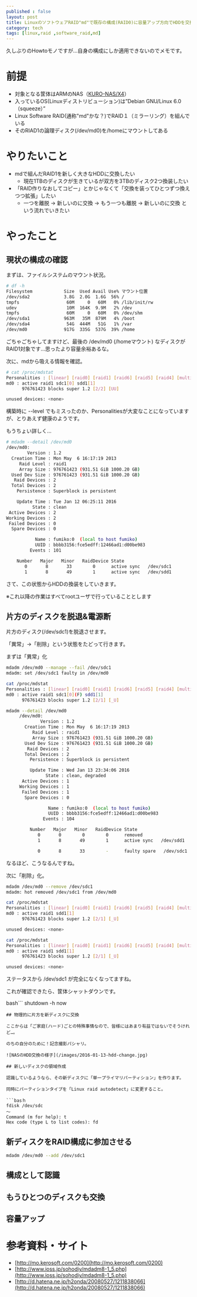 ```yaml
---
published : false
layout: post
title: LinuxのソフトウェアRAID"md"で既存の構成(RAID0)に容量アップ方向でHDDを交換する
category: tech
tags: [linux,raid ,software_raid,md]
---
```


久しぶりのHowtoモノですが…自身の構成にしか適用できないのでメモです。

# 前提

+ 対象となる筐体はARMのNAS（[KURO-NAS/X4](http://archive.kuroutoshikou.com/modules/display/?iid=1264)）
+ 入っているOS(Linuxディストリビューション)は”Debian GNU/Linux 6.0（squeeze）”
+ Linux Software RAID(通称"md"かな？)でRAID１（ミラーリング）を組んでいる
+ そのRIAD1の論理ディスク(/dev/md0)を/homeにマウントしてある

# やりたいこと

+ mdで組んだRAID1を新しく大きなHDDに交換したい
  + 現在1TBのディスクが生きているが双方を3TBのディスク2つ換装したい
+ 「RAID作りなおしてコピー」とかじゃなくて「交換を装ってひとつずつ換えつつ拡張」したい
  + 一つを離脱 → 新しいのに交換 → もう一つも離脱 → 新しいのに交換 という流れでいきたい

# やったこと

## 現状の構成の確認

まずは、ファイルシステムのマウント状況。


```bash
# df -h
Filesystem            Size  Used Avail Use% マウント位置
/dev/sda2             3.8G  2.0G  1.6G  56% /
tmpfs                  60M     0   60M   0% /lib/init/rw
udev                   10M  164K  9.9M   2% /dev
tmpfs                  60M     0   60M   0% /dev/shm
/dev/sda1             963M   35M  879M   4% /boot
/dev/sda4              54G  444M   51G   1% /var
/dev/md0              917G  335G  537G  39% /home
```

ごちゃごちゃしてますけど、最後の /dev/md0 (/homeマウント) なディスクがRAID1対象です…思ったより容量余裕あるな。

次に、mdから吸える情報を確認。

```bash
# cat /proc/mdstat
Personalities : [linear] [raid0] [raid1] [raid6] [raid5] [raid4] [multipath]
md0 : active raid1 sdc1[0] sdd1[1]
      976761423 blocks super 1.2 [2/2] [UU]

unused devices: <none>
```

構築時に --level でもミスったのか、Personalitiesが大変なことになっていますが、とりあえず健康のようです。

もうちょい詳しく…

```bash
# mdadm --detail /dev/md0
/dev/md0:
        Version : 1.2
  Creation Time : Mon May  6 16:17:19 2013
     Raid Level : raid1
     Array Size : 976761423 (931.51 GiB 1000.20 GB)
  Used Dev Size : 976761423 (931.51 GiB 1000.20 GB)
   Raid Devices : 2
  Total Devices : 2
    Persistence : Superblock is persistent

    Update Time : Tue Jan 12 06:25:11 2016
          State : clean
 Active Devices : 2
Working Devices : 2
 Failed Devices : 0
  Spare Devices : 0

           Name : fumiko:0  (local to host fumiko)
           UUID : bbbb3156:fce5edff:12466ad1:d00be983
         Events : 101

    Number   Major   Minor   RaidDevice State
       0       8       33        0      active sync   /dev/sdc1
       1       8       49        1      active sync   /dev/sdd1
```

さて、この状態からHDDの換装をしていきます。

※これ以降の作業はすべてrootユーザで行っていることとします

## 片方のディスクを脱退&電源断


片方のディスク(/dev/sdc1)を脱退させます。

「異常」→「削除」という状態をたどって行きます。

まずは「異常」化

```bash
mdadm /dev/md0 --manage --fail /dev/sdc1
mdadm: set /dev/sdc1 faulty in /dev/md0

cat /proc/mdstat
Personalities : [linear] [raid0] [raid1] [raid6] [raid5] [raid4] [multipath]
md0 : active raid1 sdc1[0](F) sdd1[1]
      976761423 blocks super 1.2 [2/1] [_U]

mdadm --detail /dev/md0
     /dev/md0:
             Version : 1.2
       Creation Time : Mon May  6 16:17:19 2013
          Raid Level : raid1
          Array Size : 976761423 (931.51 GiB 1000.20 GB)
       Used Dev Size : 976761423 (931.51 GiB 1000.20 GB)
        Raid Devices : 2
       Total Devices : 2
         Persistence : Superblock is persistent

         Update Time : Wed Jan 13 23:34:06 2016
               State : clean, degraded
      Active Devices : 1
     Working Devices : 1
      Failed Devices : 1
       Spare Devices : 0

                Name : fumiko:0  (local to host fumiko)
                UUID : bbbb3156:fce5edff:12466ad1:d00be983
              Events : 104

         Number   Major   Minor   RaidDevice State
            0       0        0        0      removed
            1       8       49        1      active sync   /dev/sdd1

            0       8       33        -      faulty spare   /dev/sdc1
```

なるほど、こうなるんですね。

次に「削除」化。


```bash
mdadm /dev/md0 --remove /dev/sdc1
mdadm: hot removed /dev/sdc1 from /dev/md0

cat /proc/mdstat
Personalities : [linear] [raid0] [raid1] [raid6] [raid5] [raid4] [multipath]
md0 : active raid1 sdd1[1]
      976761423 blocks super 1.2 [2/1] [_U]

unused devices: <none>

cat /proc/mdstat
Personalities : [linear] [raid0] [raid1] [raid6] [raid5] [raid4] [multipath]
md0 : active raid1 sdd1[1]
      976761423 blocks super 1.2 [2/1] [_U]

unused devices: <none>
```

ステータスから /dev/sdc1 が完全になくなってますね。

これが確認できたら、筐体シャットダウンです。

bash```
shutdown -h now
```
## 物理的に片方を新ディスクに交換

ここからは「ご家庭(ハード)ごとの特殊事情なので、皆様にはあまり有益ではないでそうけれど…。

のちの自分のために！記念撮影パシャリ。

![NASのHDD交換の様子](/images/2016-01-13-hdd-change.jpg)

## 新しいディスクの領域作成

認識しているようなら、その新ディスクに「単一プライマリパーティション」を作ります。

同時にパーティションタイプを「Linux raid autodetect」に変更すること。

```basｈ
fdisk /dev/sdc
〜
Command (m for help): t
Hex code (type L to list codes): fd
```
## 新ディスクをRAID構成に参加させる

```bash
mdadm /dev/md0 --add /dev/sdc1
```


## 構成として認識

## もうひとつのディスクも交換

## 容量アップ

# 参考資料・サイト

+ [http://mo.kerosoft.com/0200](http://mo.kerosoft.com/0200)
+ [http://www.ioss.jp/sohodiy/mdadm8-1_5.php](http://www.ioss.jp/sohodiy/mdadm8-1_5.php)
+ [http://d.hatena.ne.jp/h2onda/20080527/1211838066](http://d.hatena.ne.jp/h2onda/20080527/1211838066)
